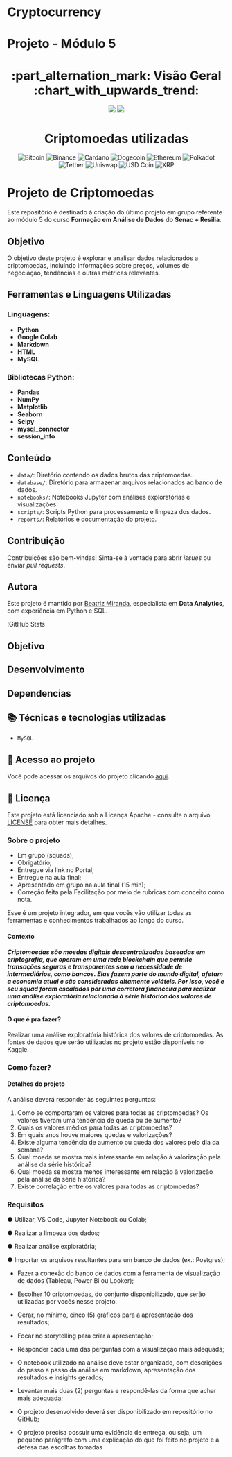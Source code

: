 # Cryptocurrency
# Projeto - Módulo 5


<h1 align="center"> :part_alternation_mark: Visão Geral :chart_with_upwards_trend: </h1>

<p align="center">
<img src="https://img.shields.io/static/v1?label=License&message=Apache&color=green&style=for-the-badge"/>
<img src="http://img.shields.io/static/v1?label=STATUS&message=CONCLUIDO&color=GREEN&style=for-the-badge"/>
</p>
<h1 align="center"> Criptomoedas utilizadas </h1>

<p align="center">
  <img src="https://img.shields.io/badge/Bitcoin-000?style=for-the-badge&logo=bitcoin&logoColor=white" alt="Bitcoin">
  <img src="https://img.shields.io/badge/Binance-FCD535?style=for-the-badge&logo=binance&logoColor=white" alt="Binance">
  <img src="https://img.shields.io/badge/Cardano-ADA?style=for-the-badge&logo=cardano&logoColor=white" alt="Cardano">
  <img src="https://img.shields.io/badge/Dogecoin-B59A30?style=for-the-badge&logo=dogecoin&logoColor=white" alt="Dogecoin">
  <img src="https://img.shields.io/badge/Ethereum-3C3C3D?style=for-the-badge&logo=ethereum&logoColor=white" alt="Ethereum">
  <img src="https://img.shields.io/badge/Polkadot-E6007A?style=for-the-badge&logo=polkadot&logoColor=white" alt="Polkadot">
  <img src="https://img.shields.io/badge/Tether-168363?style=for-the-badge&logo=tether&logoColor=white" alt="Tether">
  <img src="https://img.shields.io/badge/Uniswap-000?style=for-the-badge&logo=uniswap&logoColor=white" alt="Uniswap">
  <img src="https://img.shields.io/badge/USD Coin-2775CA?style=for-the-badge&logo=usdc&logoColor=white" alt="USD Coin">
  <img src="https://img.shields.io/badge/XRP-000?style=for-the-badge&logo=xrp&logoColor=white" alt="XRP">
</p>

# Projeto de Criptomoedas

Este repositório é destinado à criação do último projeto em grupo referente ao módulo 5 do curso **Formação em Análise de Dados** do **Senac + Resilia**.

## Objetivo

O objetivo deste projeto é explorar e analisar dados relacionados a criptomoedas, incluindo informações sobre preços, volumes de negociação, tendências e outras métricas relevantes.

## Ferramentas e Linguagens Utilizadas

### Linguagens:
- **Python**
- **Google Colab**
- **Markdown**
- **HTML**
- **MySQL**

### Bibliotecas Python:
- **Pandas**
- **NumPy**
- **Matplotlib**
- **Seaborn**
- **Scipy**
- **mysql_connector**
- **session_info**

## Conteúdo

- `data/`: Diretório contendo os dados brutos das criptomoedas.
- `database/`: Diretório para armazenar arquivos relacionados ao banco de dados.
- `notebooks/`: Notebooks Jupyter com análises exploratórias e visualizações.
- `scripts/`: Scripts Python para processamento e limpeza dos dados.
- `reports/`: Relatórios e documentação do projeto.

## Contribuição

Contribuições são bem-vindas! Sinta-se à vontade para abrir *issues* ou enviar *pull requests*.

## Autora

Este projeto é mantido por [Beatriz Miranda](https://github.com/lastfirefly%29), especialista em **Data Analytics**, com experiência em Python e SQL.

!GitHub Stats

## Objetivo

## Desenvolvimento

## Dependencias





## :books: Técnicas e tecnologias utilizadas 

- ``MySQL``

## 📁 Acesso ao projeto
Você pode acessar os arquivos do projeto clicando [aqui](https://github.com/lastfirefly/ProjetoGrupo_3/tree/main/SQL).

## 📃 Licença

Este projeto está licenciado sob a Licença Apache - consulte o arquivo [LICENSE](LICENSE) para obter mais detalhes.



### Sobre o projeto
- Em grupo (squads);
- Obrigatório;
- Entregue via link no Portal;
- Entregue na aula final;
- Apresentado em grupo na aula final (15 min);
- Correção feita pela Facilitação por meio de rubricas com conceito como nota.


Esse é um projeto integrador, em que vocês vão utilizar 
todas as ferramentas e conhecimentos trabalhados ao 
longo do curso.  

#### Contexto

***Criptomoedas são moedas digitais descentralizadas baseadas em criptografia, que 
operam em uma rede blockchain que permite transações seguras e transparentes 
sem a necessidade de intermediários, como bancos. Elas fazem parte do mundo 
digital, afetam a economia atual e são consideradas altamente voláteis.
Por isso, você e seu squad foram escalados por uma corretora financeira para 
realizar uma análise exploratória relacionada à série histórica dos valores de
criptomoedas.***

#### O que é pra fazer?

Realizar uma análise exploratória histórica dos valores de
criptomoedas.
As fontes de dados que serão utilizadas no projeto estão 
disponíveis no Kaggle. 

### Como fazer? 

#### Detalhes do projeto
A análise deverá responder às seguintes perguntas:
1. Como se comportaram os valores para todas as criptomoedas? Os valores tiveram uma 
tendência de queda ou de aumento?
2. Quais os valores médios para todas as criptomoedas?
3. Em quais anos houve maiores quedas e valorizações?
4. Existe alguma tendência de aumento ou queda dos valores pelo dia da semana?
5. Qual moeda se mostra mais interessante em relação à valorização pela análise da série 
histórica?
6. Qual moeda se mostra menos interessante em relação à valorização pela análise da série 
histórica?
7. Existe correlação entre os valores para todas as criptomoedas?

### Requisitos
● Utilizar, VS Code, Jupyter Notebook ou Colab;

● Realizar a limpeza dos dados;

● Realizar análise exploratória;

● Importar os arquivos resultantes para um banco de dados (ex.: Postgres);

- Fazer a conexão do banco de dados com a ferramenta de visualização de dados 
(Tableau, Power Bi ou Looker);

- Escolher 10 criptomoedas, do conjunto disponibilizado, que serão utilizadas por 
vocês nesse projeto.

- Gerar, no mínimo, cinco (5) gráficos para a apresentação dos resultados;

- Focar no storytelling para criar a apresentação;

- Responder cada uma das perguntas com a visualização mais adequada;
- O notebook utilizado na análise deve estar organizado, com descrições do passo a 
passo da análise em markdown, apresentação dos resultados e insights gerados;
- Levantar mais duas (2) perguntas e respondê-las da forma que achar mais adequada;
- O projeto desenvolvido deverá ser disponibilizado em repositório no GitHub;
- O projeto precisa possuir uma evidência de entrega, ou seja, um pequeno parágrafo 
com uma explicação do que foi feito no projeto e a defesa das escolhas tomadas
